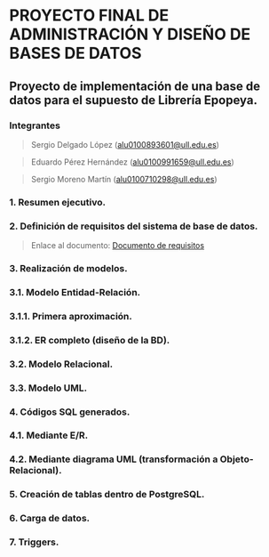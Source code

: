 # PROYECTO FINAL DE ADMINISTRACIÓN Y DISEÑO DE BASES DE DATOS
## Proyecto de implementación de una base de datos para el supuesto de Librería Epopeya.

### Integrantes   

> Sergio Delgado López (alu0100893601@ull.edu.es)

> Eduardo Pérez Hernández (alu0100991659@ull.edu.es)

> Sergio Moreno Martín (alu0100710298@ull.edu.es)

### 1. Resumen ejecutivo.

### 2. Definición de requisitos del sistema de base de datos.

> Enlace al documento: [Documento de requisitos](https://github.com/alu0100893601-Sergio/ADBBDD19_20/tree/master/PROYECTO-FINAL/Documentos-finales/) 

<div style="text-align: justify">

</div>

### 3. Realización de modelos.

### 3.1. Modelo Entidad-Relación.

### 3.1.1. Primera aproximación.

### 3.1.2. ER completo (diseño de la BD).

### 3.2. Modelo Relacional.

### 3.3. Modelo UML.

### 4. Códigos SQL generados.

### 4.1. Mediante E/R.

### 4.2. Mediante diagrama UML (transformación a Objeto-Relacional).

### 5. Creación de tablas dentro de PostgreSQL.

### 6. Carga de datos.

### 7. Triggers.